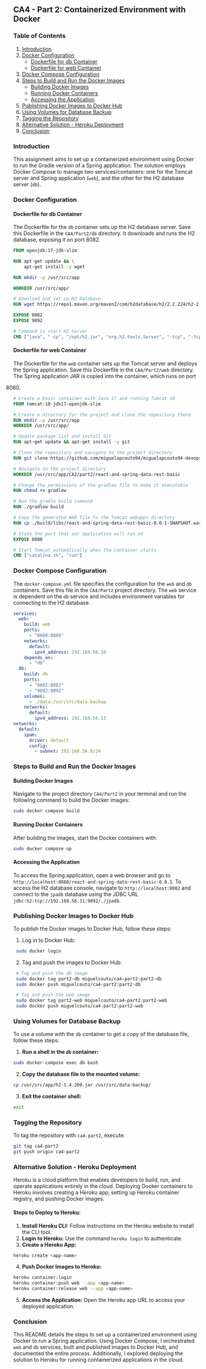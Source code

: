 ## CA4 - Part 2: Containerized Environment with Docker

### Table of Contents

1. [Introduction](#introduction)
2. [Docker Configuration](#docker-configuration)
   - [Dockerfile for db Container](#dockerfile-for-db-container)
   - [Dockerfile for web Container](#dockerfile-for-web-container)
3. [Docker Compose Configuration](#docker-compose-configuration)
4. [Steps to Build and Run the Docker Images](#steps-to-build-and-run-the-docker-images)
   - [Building Docker Images](#building-docker-images)
   - [Running Docker Containers](#running-docker-containers)
   - [Accessing the Application](#accessing-the-application)
5. [Publishing Docker Images to Docker Hub](#publishing-docker-images-to-docker-hub)
6. [Using Volumes for Database Backup](#using-volumes-for-database-backup)
7. [Tagging the Repository](#tagging-the-repository)
8. [Alternative Solution - Heroku Deployment](#alternative-solution---heroku-deployment)
9. [Conclusion](#conclusion)

### Introduction

This assignment aims to set up a containerized environment using Docker to run the Gradle version of a Spring
application. The solution employs Docker Compose to manage two services/containers: one for the Tomcat server and Spring
application (`web`), and the other for the H2 database server (`db`).

### Docker Configuration

#### Dockerfile for db Container

The Dockerfile for the `db` container sets up the H2 database server. Save this Dockerfile in the `CA4/Part2/db`
directory. It downloads and runs the H2 database, exposing it on port 8082.

```Dockerfile
FROM openjdk:17-jdk-slim

RUN apt-get update && \
    apt-get install -y wget

RUN mkdir -p /usr/src/app

WORKDIR /usr/src/app/

# Download and set up H2 Database
RUN wget https://repo1.maven.org/maven2/com/h2database/h2/2.2.224/h2-2.2.224.jar -O /opt/h2.jar

EXPOSE 8082
EXPOSE 9092

# Command to start H2 Server
CMD ["java", "-cp", "/opt/h2.jar", "org.h2.tools.Server", "-tcp", "-tcpAllowOthers", "-tcpPort", "9092", "-web", "-webAllowOthers", "-webPort", "8082", "-ifNotExists"]
```

#### Dockerfile for web Container

The Dockerfile for the `web` container sets up the Tomcat server and deploys the Spring application. Save this
Dockerfile in the `CA4/Part2/web` directory. The Spring application JAR is copied into the container, which runs on port

8080.

```Dockerfile
# Create a basic container with Java 17 and running Tomcat 10
FROM tomcat:10-jdk17-openjdk-slim

# Create a directory for the project and clone the repository there
RUN mkdir -p /usr/src/app
WORKDIR /usr/src/app/

# Update package list and install Git
RUN apt-get update && apt-get install -y git

# Clone the repository and navigate to the project directory
RUN git clone https://github.com/miguelapcouto94/miguelapcouto94-devops-23-24-JPE-PSM-1231847 .

# Navigate to the project directory
WORKDIR /usr/src/app/CA2/part2/react-and-spring-data-rest-basic

# Change the permissions of the gradlew file to make it executable
RUN chmod +x gradlew

# Run the gradle build command
RUN ./gradlew build

# Copy the generated WAR file to the Tomcat webapps directory
RUN cp ./build/libs/react-and-spring-data-rest-basic-0.0.1-SNAPSHOT.war /usr/local/tomcat/webapps/

# State the port that our application will run on
EXPOSE 8080

# Start Tomcat automatically when the container starts
CMD ["catalina.sh", "run"]
```

### Docker Compose Configuration

The `docker-compose.yml` file specifies the configuration for the `web` and `db` containers. Save this file in
the `CA4/Part2` project directory. The `web` service is dependent on the `db` service and includes environment variables
for connecting to the H2 database.

```yaml
services:
  web:
    build: web
    ports:
      - "8080:8080"
    networks:
      default:
        ipv4_address: 192.168.56.10
    depends_on:
      - "db"
  db:
    build: db
    ports:
      - "8082:8082"
      - "9092:9092"
    volumes:
      - ./data:/usr/src/data-backup
    networks:
      default:
        ipv4_address: 192.168.56.11
networks:
  default:
    ipam:
      driver: default
      config:
        - subnet: 192.168.56.0/24
```

### Steps to Build and Run the Docker Images

#### Building Docker Images

Navigate to the project directory `CA4/Part2` in your terminal and run the following command to build the Docker images:

```bash
sudo docker compose build
```

#### Running Docker Containers

After building the images, start the Docker containers with:

```bash
sudo docker compose up
```

#### Accessing the Application

To access the Spring application, open a web browser and go
to `http://localhost:8080/react-and-spring-data-rest-basic-0.0.1`. To access the H2 database
console, navigate to `http://localhost:8082` and connect to the `jpadb` database using the JDBC
URL `jdbc:h2:tcp://192.168.56.11:9092/./jpadb`.

### Publishing Docker Images to Docker Hub

To publish the Docker images to Docker Hub, follow these steps:

1. Log in to Docker Hub:

 ```bash
  sudo docker login
  ```

2. Tag and push the images to Docker Hub:

 ```bash
  # Tag and push the db image
  sudo docker tag part2-db miguelcouto/ca4-part2:part2-db
  sudo docker push miguelcouto/ca4-part2:part2-db

  # Tag and push the web image
  sudo docker tag part2-web miguelcouto/ca4-part2:part2-web
  sudo docker push miguelcouto/ca4-part2:part2-web
  ```

### Using Volumes for Database Backup

To use a volume with the `db` container to get a copy of the database file, follow these steps:

1. **Run a shell in the `db` container:**

 ```bash
sudo docker-compose exec db bash
 ```

2. **Copy the database file to the mounted volume:**

 ```bash
cp /usr/src/app/h2-1.4.200.jar /usr/src/data-backup/
 ```

3. **Exit the container shell:**

 ```bash
exit
 ```

### Tagging the Repository

To tag the repository with `ca4-part2`, execute:

```bash
git tag ca4-part2
git push origin ca4-part2
```

### Alternative Solution - Heroku Deployment

Heroku is a cloud platform that enables developers to build, run, and operate applications entirely in the cloud.
Deploying Docker containers to Heroku involves creating a Heroku app, setting up Heroku container registry, and pushing
Docker images.

#### Steps to Deploy to Heroku:

1. **Install Heroku CLI:** Follow instructions on the Heroku website to install the CLI tool.
2. **Login to Heroku:** Use the command `heroku login` to authenticate.
3. **Create a Heroku App:**

 ```bash
 heroku create <app-name>
 ```

4. **Push Docker Images to Heroku:**

 ```bash
 heroku container:login
 heroku container:push web --app <app-name>
 heroku container:release web --app <app-name>
 ```

5. **Access the Application:** Open the Heroku app URL to access your deployed application.

### Conclusion

This README details the steps to set up a containerized environment using Docker to run a Spring application. Using
Docker Compose, I orchestrated `web` and `db` services, built and published images to Docker Hub, and documented the
entire process. Additionally, I explored deploying the solution to Heroku for running containerized applications in the
cloud.